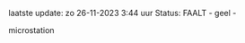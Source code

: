 laatste update: 
zo 26-11-2023  3:44   uur 
Status: FAALT - geel - 
<div class="service Y">microstation</div>